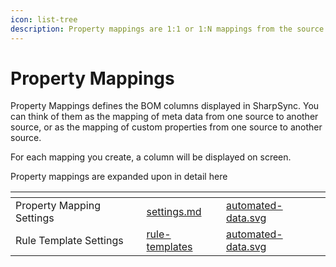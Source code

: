 ```yaml
---
icon: list-tree
description: Property mappings are 1:1 or 1:N mappings from the source to the destination.
---
```


# Property Mappings



Property Mappings defines the BOM columns displayed in SharpSync. You can think of them as the mapping of meta data from one source to another source, or as the mapping of custom properties from one source to another source.



For  each mapping you create, a column will be displayed on screen.

Property mappings are expanded upon in detail here&#x20;



<table data-view="cards"><thead><tr><th></th><th data-type="content-ref"></th><th data-hidden data-card-cover data-type="files"></th></tr></thead><tbody><tr><td>Property Mapping Settings</td><td><a href="../property-mappings/settings.md">settings.md</a></td><td><a href="../.gitbook/assets/automated-data.svg">automated-data.svg</a></td></tr><tr><td>Rule Template Settings</td><td><a href="../property-mappings/rule-templates/">rule-templates</a></td><td><a href="../.gitbook/assets/automated-data.svg">automated-data.svg</a></td></tr></tbody></table>

